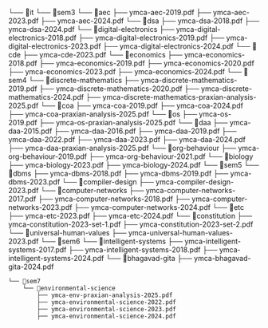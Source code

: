 └── 📁it
    └── 📁sem3
        └── 📁aec
            ├── ymca-aec-2019.pdf
            ├── ymca-aec-2023.pdf
            ├── ymca-aec-2024.pdf
        └── 📁dsa
            ├── ymca-dsa-2018.pdf
            ├── ymca-dsa-2024.pdf
        └── 📁digital-electronics
            ├── ymca-digital-electronics-2018.pdf
            ├── ymca-digital-electronics-2019.pdf
            ├── ymca-digital-electronics-2023.pdf
            ├── ymca-digital-electronics-2024.pdf
        └── 📁cde
            ├── ymca-cde-2023.pdf
        └── 📁economics
            ├── ymca-economics-2018.pdf
            ├── ymca-economics-2019.pdf
            ├── ymca-economics-2020.pdf
            ├── ymca-economics-2023.pdf
            ├── ymca-economics-2024.pdf
    └── 📁sem4
        └── 📁discrete-mathematics
            ├── ymca-discrete-mathematics-2019.pdf
            ├── ymca-discrete-mathematics-2020.pdf
            ├── ymca-discrete-mathematics-2024.pdf
            ├── ymca-discrete-mathematics-praxian-analysis-2025.pdf
        └── 📁coa
            ├── ymca-coa-2019.pdf
            ├── ymca-coa-2024.pdf
            ├── ymca-coa-praxian-analysis-2025.pdf
        └── 📁os
            ├── ymca-os-2019.pdf
            ├── ymca-os-praxian-analysis-2025.pdf
        └── 📁daa
            ├── ymca-daa-2015.pdf
            ├── ymca-daa-2016.pdf
            ├── ymca-daa-2019.pdf
            ├── ymca-daa-2022.pdf
            ├── ymca-daa-2023.pdf
            ├── ymca-daa-2024.pdf
            ├── ymca-daa-praxian-analysis-2025.pdf
        └── 📁org-behaviour
            ├── ymca-org-behaviour-2019.pdf
            ├── ymca-org-behaviour-2021.pdf
        └── 📁biology
            ├── ymca-biology-2023.pdf
            ├── ymca-biology-2024.pdf
    └── 📁sem5
        └── 📁dbms
            ├── ymca-dbms-2018.pdf
            ├── ymca-dbms-2019.pdf
            ├── ymca-dbms-2023.pdf
        └── 📁compiler-design
            ├── ymca-compiler-design-2023.pdf
        └── 📁computer-networks
            ├── ymca-computer-networks-2017.pdf
            ├── ymca-computer-networks-2018.pdf
            ├── ymca-computer-networks-2023.pdf
            ├── ymca-computer-networks-2024.pdf
        └── 📁etc
            ├── ymca-etc-2023.pdf
            ├── ymca-etc-2024.pdf
        └── 📁constitution
            ├── ymca-constitution-2023-set-1.pdf
            ├── ymca-constitution-2023-set-2.pdf
        └── 📁universal-human-values
            ├── ymca-universal-human-values-2023.pdf
    └── 📁sem6
        └── 📁intelligent-systems
            ├── ymca-intelligent-systems-2017.pdf
            ├── ymca-intelligent-systems-2018.pdf
            ├── ymca-intelligent-systems-2024.pdf
        └── 📁bhagavad-gita
            ├── ymca-bhagavad-gita-2024.pdf

    └── 📁sem7
        └── 📁environmental-science
            ├── ymca-env-praxian-analysis-2025.pdf
            ├── ymca-environmental-science-2022.pdf
            ├── ymca-environmental-science-2023.pdf
            ├── ymca-environmental-science-2024.pdf